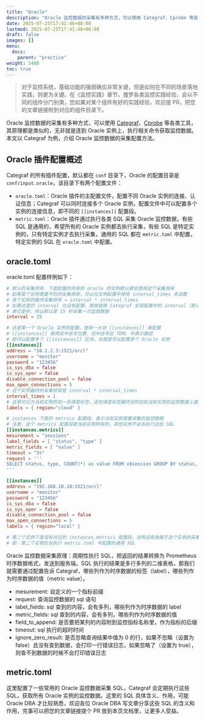 ```yaml
---
title: "Oracle"
description: "Oracle 监控数据的采集有多种方式，可以使用 Categraf、Cprobe 等各类工具，其原理都是类似的，无非就是连到 Oracle 实例上，执行相关命令获取监控数据"
date: 2025-07-25T17:41:46+08:00
lastmod: 2025-07-25T17:41:46+08:00
draft: false
images: []
menu:
  docs:
    parent: "practice"
weight: 5400
toc: true
---
```


> 对于监控系统，基础功能的强弱确实非常关键，但是如何在不同的场景落地实践，则更为关键。在《监控实践》章节，搜罗各类监控实践经验，会以不同的组件分门别类，您如果对某个组件有好的实践经验，欢迎提 PR，把您的文章链接附到对应的组件目录下。

Oracle 监控数据的采集有多种方式，可以使用 [Categraf](https://github.com/flashcatcloud/categraf)、[Cprobe](https://github.com/cprobe/cprobe) 等各类工具，其原理都是类似的，无非就是连到 Oracle 实例上，执行相关命令获取监控数据。本文以 Categraf 为例，介绍 Oracle 监控数据的采集配置方法。

## Oracle 插件配置概述

Categraf 的所有插件配置，默认都在 `conf` 目录下，Oracle 的配置目录是 `conf/input.oracle`，该目录下有两个配置文件：

- `oracle.toml`：Oracle 插件的主配置文件，配置不同 Oracle 实例的连接、认证信息；Categraf 可以同时连接多个 Oracle 实例，配置文件中可以配置多个实例的连接信息，即不同的 `[[instances]]` 配置段。
- `metric.toml`：Oracle 插件通过执行各类 SQL 采集 Oracle 监控数据，有些 SQL 是通用的，希望所有的 Oracle 实例都去执行采集，有些 SQL 是特定实例的，只有特定实例才去执行采集，通用的 SQL 都在 `metric.toml` 中配置，特定实例的 SQL 在 `oracle.toml` 中配置。

## oracle.toml

oracle.toml 配置样例如下：

```toml
# 默认的采集频率，下面配置的所有的 oracle 的实例默认都会使用这个采集频率
# 如果某个实例需要不同的采集频率，可以在实例配置中使用 interval_times 来调整
# 各个实例的最终采集频率 = interval * interval_times
# 如果这里的 interval 也没有配置，那就使用 Categraf 全局配置中的 interval（默认是 15 秒）
# 单位是秒，所以默认是 15 秒采集一次监控数据
interval = 15

# 这是第一个 Oracle 实例的配置，使用一大块 [[instances]] 来配置
# [[instances]] 使用双中括号包裹，双中括号在 TOML 中表示数组
# 即可以配置多个 [[instances]] 区块，也就是可以配置多个 Oracle 实例
[[instances]]
address = "10.1.2.3:1521/orcl"
username = "monitor"
password = "123456"
is_sys_dba = false
is_sys_oper = false
disable_connection_pool = false
max_open_connections = 5
# 这个实例最终的采集频率是 interval * interval_times
interval_times = 1
# 这里可以为当前实例附加一些维度标签，这些维度标签最终会附加到当前实例的监控数据上面
labels = { region="cloud" }

# instances 下面的 metrics 配置段，表示当前实例需要采集的监控数据
# 注意，这个 metrics 配置段是当前实例特有的，其他实例不会去执行这些 SQL
[[instances.metrics]]
mesurement = "sessions"
label_fields = [ "status", "type" ]
metric_fields = [ "value" ]
timeout = "3s"
request = '''
SELECT status, type, COUNT(*) as value FROM v$session GROUP BY status, type
'''

[[instances]]
address = "192.168.10.10:1521/orcl"
username = "monitor"
password = "123456"
is_sys_dba = false
is_sys_oper = false
disable_connection_pool = false
max_open_connections = 5
labels = { region="local" }

# 第二个实例下面没有对应的 instances.metrics 配置段，说明没有独属于这个实例的采集 SQL
# 即：第二个实例仅会执行 metric.toml 中配置的通用 SQL
```

Oracle 监控数据采集原理：周期性执行 SQL，把返回的结果转换为 Prometheus 时序数据格式，发送到服务端。SQL 执行的结果是多行多列的二维表格，那我们就需要通过配置告诉 Categraf，哪些列作为时序数据的标签（label），哪些列作为时序数据的值（metric value）。

- mesurement: 自定义的一个指标前缀
- request: 查询监控数据的 sql 语句
- label_fields: sql 查到的内容，会有多列，哪些列作为时序数据的 label
- metric_fields: sql 查到的内容，会有多列，哪些列作为时序数据的值
- field_to_append: 是否要把某列的内容附到监控指标名称里，作为指标的后缀
- timeout: sql 执行的超时时间
- ignore_zero_result: 是否忽略查询结果中值为 0 的行，如果不忽略（设置为 false）且没有查到数据，会打印一行错误日志，如果忽略了（设置为 true），则查不到数据的时候不会打印错误日志

## metric.toml

这里配置了一些常用的 Oracle 监控数据采集 SQL，Categraf 会定期执行这些 SQL，获取所有 Oracle 实例的监控数据。这里的 SQL 具体含义、作用，可能 Oracle DBA 才比较熟悉，欢迎各位 Oracle DBA 写文章分享这些 SQL 的含义和作用，完事可以把您的文章链接提个 PR 放到本页文档里，让更多人受益。
